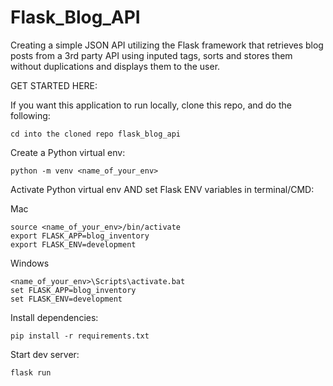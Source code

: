 # Flask_Blog_API
Creating a simple JSON API utilizing the Flask framework that retrieves blog posts from a 3rd party API using inputed tags, sorts and stores them without duplications and displays them to the user. 


GET STARTED HERE:

If you want this application to run locally, clone this repo, and do the following:

    cd into the cloned repo flask_blog_api

Create a Python virtual env:

    python -m venv <name_of_your_env>

Activate Python virtual env AND set Flask ENV variables in terminal/CMD:

  Mac

    source <name_of_your_env>/bin/activate
    export FLASK_APP=blog_inventory
    export FLASK_ENV=development

  Windows

    <name_of_your_env>\Scripts\activate.bat
    set FLASK_APP=blog_inventory
    set FLASK_ENV=development

Install dependencies:

    pip install -r requirements.txt

Start dev server:

    flask run
